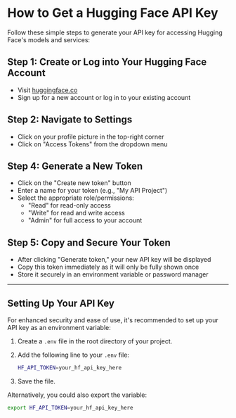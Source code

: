 # How to Get a Hugging Face API Key

Follow these simple steps to generate your API key for accessing Hugging Face's models and services:

## Step 1: Create or Log into Your Hugging Face Account
- Visit [huggingface.co](https://huggingface.co/)
- Sign up for a new account or log in to your existing account

## Step 2: Navigate to Settings
- Click on your profile picture in the top-right corner
- Click on "Access Tokens" from the dropdown menu

## Step 4: Generate a New Token
- Click on the "Create new token" button
- Enter a name for your token (e.g., "My API Project")
- Select the appropriate role/permissions:
  - "Read" for read-only access
  - "Write" for read and write access
  - "Admin" for full access to your account

## Step 5: Copy and Secure Your Token
- After clicking "Generate token," your new API key will be displayed
- Copy this token immediately as it will only be fully shown once
- Store it securely in an environment variable or password manager

---
## Setting Up Your API Key

For enhanced security and ease of use, it's recommended to set up your API key as an environment variable:

1. Create a `.env` file in the root directory of your project.
2. Add the following line to your `.env` file:

    ```bash
    HF_API_TOKEN=your_hf_api_key_here
    ```

3. Save the file.


Alternatively, you could also export the variable:
   ```bash
   export HF_API_TOKEN=your_hf_api_key_here
   ```
